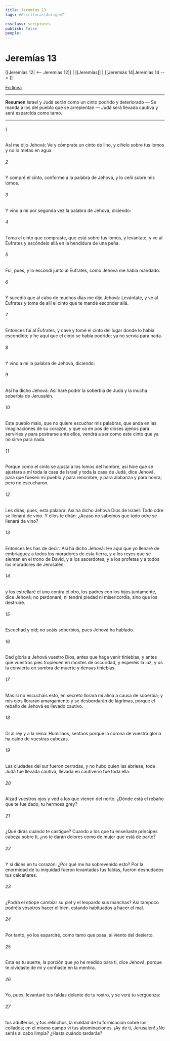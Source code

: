 ```yaml
---
title: Jeremías 13
tags: #Escrituras\AntiguoT

cssclass: scriptures
publish: false
people:
---
```


# Jeremías 13
[[Jeremías 12| <-- Jeremías 12]] | [[Jeremías]] | [[Jeremías 14|Jeremías 14 --> ]]

[En línea](https://churchofjesuschrist.org/study/scriptures/ot/jer/13?lang=spa)

---
__Resumen__
Israel y Judá serán como un cinto podrido y deteriorado — Se manda a los del pueblo que se arrepientan — Judá será llevada cautiva y será esparcida como tamo.

---
###### 1 
Así me dijo Jehová: Ve y cómprate un cinto de lino, y cíñelo sobre tus lomos y no lo metas en agua.

###### 2 
Y compré el cinto, conforme a la palabra de Jehová, y lo ceñí sobre mis lomos.

###### 3 
Y vino a mí por segunda vez la palabra de Jehová, diciendo:

###### 4 
Toma el cinto que compraste, que está sobre tus lomos, y levántate, y ve al Éufrates y escóndelo allá en la hendidura de una peña.

###### 5 
Fui, pues, y lo escondí junto al Éufrates, como Jehová me había mandado.

###### 6 
Y sucedió que al cabo de muchos días me dijo Jehová: Levántate, y ve al Éufrates y toma de allí el cinto que te mandé esconder allá.

###### 7 
Entonces fui al Éufrates, y cavé y tomé el cinto del lugar donde lo había escondido; y he aquí que el cinto se había podrido; ya no servía para nada.

###### 8 
Y vino a mí la palabra de Jehová, diciendo:

###### 9 
Así ha dicho Jehová: Así haré podrir la soberbia de Judá y la mucha soberbia de Jerusalén.

###### 10 
Este pueblo malo, que no quiere escuchar mis palabras, que anda en las imaginaciones de su corazón, y que va en pos de dioses ajenos para servirles y para postrarse ante ellos, vendrá a ser como este cinto que ya no sirve para nada.

###### 11 
Porque como el cinto se ajusta a los lomos del hombre, así hice que se ajustara a mí toda la casa de Israel y toda la casa de Judá, dice Jehová, para que fuesen mi pueblo y para renombre, y para alabanza y para honra; pero no escucharon.

###### 12 
Les dirás, pues, esta palabra: Así ha dicho Jehová Dios de Israel: Todo odre se llenará de vino. Y ellos te dirán: ¿Acaso no sabemos que todo odre se llenará de vino?

###### 13 
Entonces les has de decir: Así ha dicho Jehová: He aquí que yo llenaré de embriaguez a todos los moradores de esta tierra, y a los reyes que se sientan en el trono de David, y a los sacerdotes, y a los profetas y a todos los moradores de Jerusalén;

###### 14 
y los estrellaré el uno contra el otro, los padres con los hijos juntamente, dice Jehová; no perdonaré, ni tendré piedad ni misericordia, sino que los destruiré.

###### 15 
Escuchad y oíd; no seáis soberbios, pues Jehová ha hablado.

###### 16 
Dad gloria a Jehová vuestro Dios, antes que haga venir tinieblas, y antes que vuestros pies tropiecen en montes de oscuridad, y esperéis la luz, y os la convierta en sombra de muerte y densas tinieblas.

###### 17 
Mas si no escucháis esto, en secreto llorará mi alma a causa de  soberbia; y mis ojos llorarán amargamente y se desbordarán de lágrimas, porque el rebaño de Jehová es llevado cautivo.

###### 18 
Di al rey y a la reina: Humillaos, sentaos  porque la corona de vuestra gloria ha caído de vuestras cabezas.

###### 19 
Las ciudades del sur fueron cerradas, y no hubo quien las abriese; toda Judá fue llevada cautiva, llevada en cautiverio fue toda ella.

###### 20 
Alzad vuestros ojos y ved a los que vienen del norte. ¿Dónde está el rebaño que te fue dado, tu hermosa grey?

###### 21 
¿Qué dirás cuando te castigue? Cuando  a los que tú enseñaste  príncipes  cabeza sobre ti, ¿no te darán dolores como de mujer que está de parto?

###### 22 
Y si dices en tu corazón: ¿Por qué me ha sobrevenido esto? Por la enormidad de tu iniquidad fueron levantadas tus faldas, fueron desnudados tus calcañares.

###### 23 
¿Podrá el etíope cambiar su piel y el leopardo sus manchas? Así tampoco podréis vosotros hacer el bien, estando habituados a hacer el mal.

###### 24 
Por tanto, yo los esparciré, como tamo que pasa, al viento del desierto.

###### 25 
Esta es tu suerte, la porción que yo he medido para ti, dice Jehová, porque te olvidaste de mí y confiaste en la mentira.

###### 26 
Yo, pues, levantaré tus faldas delante de tu rostro, y se verá tu vergüenza:

###### 27 
tus adulterios, y tus relinchos, la maldad de tu fornicación sobre los collados; en el mismo campo vi tus abominaciones. ¡Ay de ti, Jerusalén! ¿No serás al cabo limpia? ¿Hasta cuándo tardarás?

